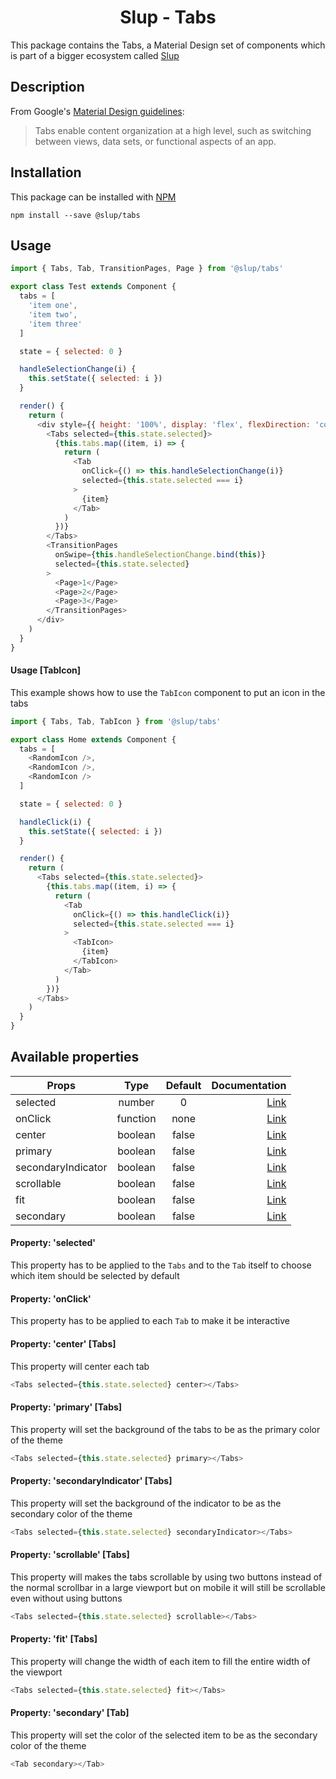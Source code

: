 <h1 align='center'>Slup - Tabs</h1>

This package contains the Tabs, a Material Design set of components which is part of a bigger ecosystem called [Slup](https://github.com/gejsi/material)

## Description
From Google's [Material Design guidelines](https://material.io/guidelines):
<blockquote>
  Tabs enable content organization at a high level, such as switching between views, data sets, or functional aspects of an app.
</blockquote>

## Installation
This package can be installed with [NPM](http://npmjs.com/)
```
npm install --save @slup/tabs
```

## Usage
```js
import { Tabs, Tab, TransitionPages, Page } from '@slup/tabs'

export class Test extends Component {
  tabs = [
    'item one',
    'item two',
    'item three'
  ]

  state = { selected: 0 }

  handleSelectionChange(i) {
    this.setState({ selected: i })
  }

  render() {
    return (
      <div style={{ height: '100%', display: 'flex', flexDirection: 'column' }}>
        <Tabs selected={this.state.selected}>
          {this.tabs.map((item, i) => {
            return (
              <Tab
                onClick={() => this.handleSelectionChange(i)}
                selected={this.state.selected === i}
              >
                {item}
              </Tab>
            )
          })}
        </Tabs>
        <TransitionPages
          onSwipe={this.handleSelectionChange.bind(this)}
          selected={this.state.selected}
        >
          <Page>1</Page>
          <Page>2</Page>
          <Page>3</Page>
        </TransitionPages>
      </div>
    )
  }
}
```

#### Usage [TabIcon]
This example shows how to use the `TabIcon` component to put an icon in the tabs
```js
import { Tabs, Tab, TabIcon } from '@slup/tabs'

export class Home extends Component {
  tabs = [
    <RandomIcon />,
    <RandomIcon />,
    <RandomIcon />
  ]

  state = { selected: 0 }

  handleClick(i) {
    this.setState({ selected: i })
  }

  render() {
    return (
      <Tabs selected={this.state.selected}>
        {this.tabs.map((item, i) => {
          return (
            <Tab
              onClick={() => this.handleClick(i)}
              selected={this.state.selected === i}
            >
              <TabIcon>
                {item}
              </TabIcon>
            </Tab>
          )
        })}
      </Tabs>
    )
  }
}
```


## Available properties
| Props                   |    Type       |    Default    | Documentation                             |
|-------------            |:-------------:|:-------------:|------:                                    |
| selected                |  number       |  0            | [Link](#usage)                            |
| onClick                 |  function     |  none         | [Link](#usage)                            |
| center                  |  boolean      |  false        | [Link](#property-center-tabs)             |
| primary                 |  boolean      |  false        | [Link](#property-primary-tabs)            |
| secondaryIndicator      |  boolean      |  false        | [Link](#property-secondaryindicator-tabs) |
| scrollable              |  boolean      |  false        | [Link](#property-scrollable-tabs)         |
| fit                     |  boolean      |  false        | [Link](#property-fit-tabs)                |
| secondary               |  boolean      |  false        | [Link](#property-secondary-tab)           |

#### Property: 'selected'
This property has to be applied to the `Tabs` and to the `Tab` itself to choose which item should be selected by default

#### Property: 'onClick'
This property has to be applied to each `Tab` to make it be interactive

#### Property: 'center' [Tabs]
This property will center each tab
```js
<Tabs selected={this.state.selected} center></Tabs>
```

#### Property: 'primary' [Tabs]
This property will set the background of the tabs to be as the primary color of the theme
```js
<Tabs selected={this.state.selected} primary></Tabs>
```

#### Property: 'secondaryIndicator' [Tabs]
This property will set the background of the indicator to be as the secondary color of the theme
```js
<Tabs selected={this.state.selected} secondaryIndicator></Tabs>
```

#### Property: 'scrollable' [Tabs]
This property will makes the tabs scrollable by using two buttons instead of the normal scrollbar in a large viewport
but on mobile it will still be scrollable even without using buttons
```js
<Tabs selected={this.state.selected} scrollable></Tabs>
```

#### Property: 'fit' [Tabs]
This property will change the width of each item to fill the entire width of the viewport
```js
<Tabs selected={this.state.selected} fit></Tabs>
```

#### Property: 'secondary' [Tab]
This property will set the color of the selected item to be as the secondary color of the theme
```js
<Tab secondary></Tab>
```
